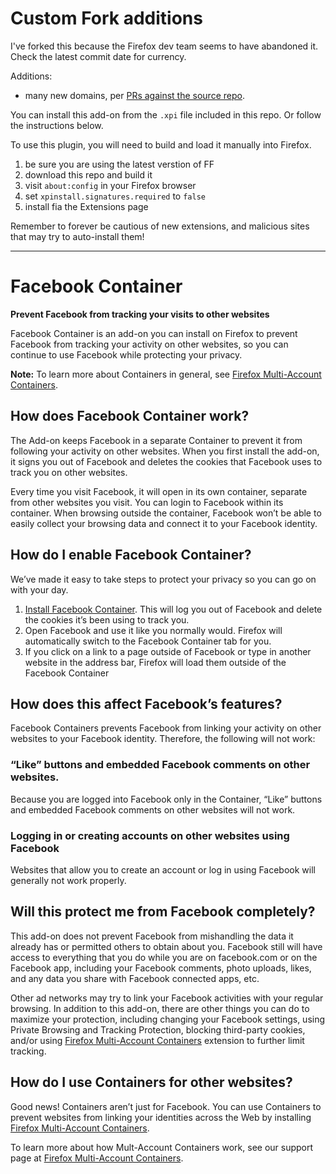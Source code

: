 # Custom Fork additions

I've forked this because the Firefox dev team seems to have abandoned it. Check the latest commit date for currency.

Additions:

* many new domains, per [PRs against the source repo](https://github.com/mozilla/contain-facebook/pulls).

You can install this add-on from the `.xpi` file included in this repo.  Or follow the instructions below.

To use this plugin, you will need to build and load it manually into Firefox.  

1. be sure you are using the latest verstion of FF
2. download this repo and build it
3. visit `about:config` in your Firefox browser
4. set `xpinstall.signatures.required` to `false`
5. install fia the Extensions page

Remember to forever be cautious of new extensions, and malicious sites that may try to auto-install them!

-----

# Facebook Container

**Prevent Facebook from tracking your visits to other websites**

Facebook Container is an add-on you can install on Firefox to prevent Facebook from tracking your activity on other websites, so you can continue to use Facebook while protecting your privacy.

**Note:** To learn more about Containers in general, see [Firefox Multi-Account Containers](https://support.mozilla.org/kb/containers).

## How does Facebook Container work?

The Add-on keeps Facebook in a separate Container to prevent it from following your activity on other websites. When you first install the add-on, it signs you out of Facebook and deletes the cookies that Facebook uses to track you on other websites. 

Every time you visit Facebook, it will open in its own container, separate from other websites you visit.  You can login to Facebook within its container.  When browsing outside the container, Facebook won’t be able to easily collect your browsing data and connect it to your Facebook identity.

## How do I enable Facebook Container?

We’ve made it easy to take steps to protect your privacy so you can go on with your day.

1. [Install Facebook Container](https://addons.mozilla.org/firefox/addon/facebook-container/). This will log you out of Facebook and delete the cookies it’s been using to track you.
2. Open Facebook and use it like you normally would.  Firefox will automatically switch to the Facebook Container tab for you.
3. If you click on a link to a page outside of Facebook or type in another website in the address bar, Firefox will load them outside of the Facebook Container

## How does this affect Facebook’s features?

Facebook Containers prevents Facebook from linking your activity on other websites to your Facebook identity. Therefore, the following will not work:

### “Like” buttons and embedded Facebook comments on other websites.

Because you are logged into Facebook only in the Container, “Like” buttons and embedded Facebook comments on other websites will not work.

### Logging in or creating accounts on other websites using Facebook

Websites that allow you to create an account or log in using Facebook will generally not work properly.

## Will this protect me from Facebook completely?

This add-on does not prevent Facebook from mishandling the data it already has or permitted others to obtain about you. Facebook still will have access to everything that you do while you are on facebook.com or on the Facebook app, including your Facebook comments, photo uploads, likes, and any data you share with Facebook connected apps, etc.  

Other ad networks may try to link your Facebook activities with your regular browsing. In addition to this add-on, there are other things you can do to maximize your protection, including changing your Facebook settings, using Private Browsing and Tracking Protection, blocking third-party cookies, and/or using [Firefox Multi-Account Containers](https://addons.mozilla.org/firefox/addon/multi-account-containers/ ) extension to further limit tracking.

## How do I use Containers for other websites?

Good news! Containers aren’t just for Facebook. You can use Containers to prevent websites from linking your identities across the Web by installing [Firefox Multi-Account Containers](https://addons.mozilla.org/firefox/addon/multi-account-containers/).

To learn more about how Mult-Account Containers work, see our support page at [Firefox Multi-Account Containers](https://addons.mozilla.org/firefox/addon/multi-account-containers/).
